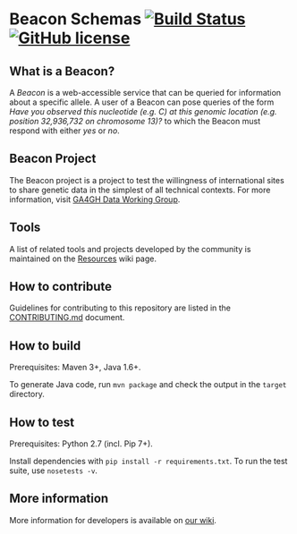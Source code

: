 # Beacon Schemas [![Build Status](https://travis-ci.org/ga4gh/beacon-team.svg?branch=develop)](https://travis-ci.org/ga4gh/beacon-team) [![GitHub license](https://img.shields.io/badge/license-Apache%202-blue.svg)](https://raw.githubusercontent.com/ga4gh/beacon-team/develop/LICENSE)

## What is a Beacon?

A _Beacon_ is a web-accessible service that can be queried for information about a specific allele. A user of a Beacon can pose queries of the form _Have you observed this nucleotide (e.g. C) at this genomic location (e.g. position 32,936,732 on chromosome 13)?_ to which the Beacon must respond with either _yes_ or _no_.

## Beacon Project

The Beacon project is a project to test the willingness of international sites to share genetic data in the simplest of all technical contexts. For more information, visit [GA4GH Data Working Group](http://ga4gh.org/#/beacon).

## Tools

A list of related tools and projects developed by the community is maintained on the [Resources](https://github.com/ga4gh/beacon-team/wiki/Resources) wiki page.

## How to contribute

Guidelines for contributing to this repository are listed in the [CONTRIBUTING.md](CONTRIBUTING.md) document.

## How to build

Prerequisites: Maven 3+, Java 1.6+.

To generate Java code, run `mvn package` and check the output in the `target` directory. 

## How to test

Prerequisites: Python 2.7 (incl. Pip 7+).

Install dependencies with `pip install -r requirements.txt`. To run the test suite, use `nosetests -v`.

## More information

More information for developers is available on [our wiki](https://github.com/ga4gh/beacon-team/wiki).
